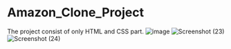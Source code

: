 # Amazon_Clone_Project
The project consist of only HTML and CSS part.
![image](https://github.com/GopalChandora/Amazon_Clone/assets/83115380/8e1646af-a998-4e71-bcb2-1ecaacb371b6)
![Screenshot (23)](https://github.com/GopalChandora/Amazon_Clone/assets/83115380/182b8364-7210-4351-87f6-fe10360bb958)
![Screenshot (24)](https://github.com/GopalChandora/Amazon_Clone/assets/83115380/f298df87-8500-47f8-8ec2-7d9abc947a90)
